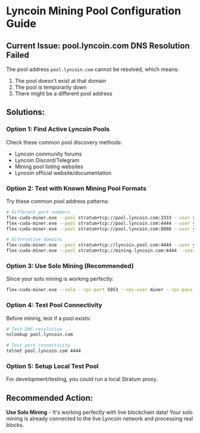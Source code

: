 # Lyncoin Mining Pool Configuration Guide

## Current Issue: pool.lyncoin.com DNS Resolution Failed

The pool address `pool.lyncoin.com` cannot be resolved, which means:
1. The pool doesn't exist at that domain
2. The pool is temporarily down
3. There might be a different pool address

## Solutions:

### Option 1: Find Active Lyncoin Pools
Check these common pool discovery methods:
- Lyncoin community forums
- Lyncoin Discord/Telegram
- Mining pool listing websites
- Lyncoin official website/documentation

### Option 2: Test with Known Mining Pool Formats
Try these common pool address patterns:
```bash
# Different port numbers
flex-cuda-miner.exe --pool stratum+tcp://pool.lyncoin.com:3333 --user your_address
flex-cuda-miner.exe --pool stratum+tcp://pool.lyncoin.com:4444 --user your_address
flex-cuda-miner.exe --pool stratum+tcp://pool.lyncoin.com:8888 --user your_address

# Alternative domains
flex-cuda-miner.exe --pool stratum+tcp://lyncoin.pool.com:4444 --user your_address
flex-cuda-miner.exe --pool stratum+tcp://mining.lyncoin.com:4444 --user your_address
```

### Option 3: Use Solo Mining (Recommended)
Since your solo mining is working perfectly:
```bash
flex-cuda-miner.exe --solo --rpc-port 5053 --rpc-user miner --rpc-pass miner --address lc1qwq8cyppqzf7kruqvq78kv8xxgppcaeam77ks6g
```

### Option 4: Test Pool Connectivity
Before mining, test if a pool exists:
```bash
# Test DNS resolution
nslookup pool.lyncoin.com

# Test port connectivity
telnet pool.lyncoin.com 4444
```

### Option 5: Setup Local Test Pool
For development/testing, you could run a local Stratum proxy.

## Recommended Action:
**Use Solo Mining** - It's working perfectly with live blockchain data!
Your solo mining is already connected to the live Lyncoin network and processing real blocks.
